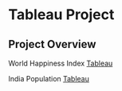 # Tableau Project 

## Project Overview
 
World Happiness Index [Tableau](https://public.tableau.com/views/WorldHappinessindex_16971872269510/Sheet2?:language=en-US&:display_count=n&:origin=viz_share_link)

India Population [Tableau](https://public.tableau.com/views/IndiaPopulationvizualization/Sheet1?:language=en-US&:display_count=n&:origin=viz_share_link)

